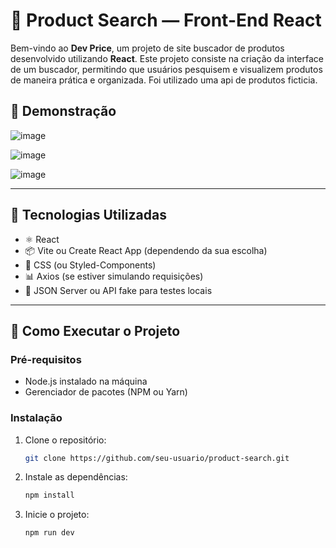 # 🛒 Product Search — Front-End React

Bem-vindo ao **Dev Price**, um projeto de site buscador de produtos desenvolvido utilizando **React**. Este projeto consiste na criação da interface de um buscador, permitindo que usuários pesquisem e visualizem produtos de maneira prática e organizada.
Foi utilizado uma api de produtos ficticia.

## 📸 Demonstração

![image](https://github.com/user-attachments/assets/20e779e5-ab04-4508-8dab-067d04ba4cd0)

![image](https://github.com/user-attachments/assets/7a54210b-d435-41a7-9349-ee4576634c6c)

![image](https://github.com/user-attachments/assets/96f64763-2e4e-4816-8810-d47a46f1e253)



---

## 📌 Tecnologias Utilizadas

- ⚛️ React
- 📦 Vite ou Create React App (dependendo da sua escolha)
- 📄 CSS (ou Styled-Components)
- 📊 Axios (se estiver simulando requisições)
- 📁 JSON Server ou API fake para testes locais

---

## 🚀 Como Executar o Projeto

### Pré-requisitos

- Node.js instalado na máquina
- Gerenciador de pacotes (NPM ou Yarn)

### Instalação

1. Clone o repositório:
   ```bash
   git clone https://github.com/seu-usuario/product-search.git
   ```
   
2. Instale as dependências:
   ```bash
   npm install
   ```

2. Inicie o projeto:
   ```bash
   npm run dev
   ```
